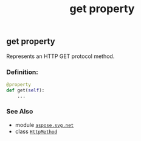 ﻿---
title: get property
second_title: Aspose.SVG for Python via .NET API References
description: 
type: docs
weight: 50
url: /python-net/aspose.svg.net/httpmethod/get/
is_root: false
---

## get property


Represents an HTTP GET protocol method.
### Definition:
```python
@property
def get(self):
    ...
```

### See Also
* module [`aspose.svg.net`](../../)
* class [`HttpMethod`](/svg/python-net/aspose.svg.net/httpmethod)
